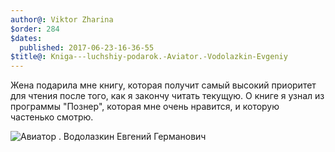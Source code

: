 ```yaml
---
author@: Viktor Zharina
$order: 284
$dates:
  published: 2017-06-23-16-36-55
$title@: Kniga---luchshiy-podarok.-Aviator.-Vodolazkin-Evgeniy
---
```

Жена подарила мне книгу, которая получит самый высокий приоритет для чтения после того, как я закончу читать текущую. О книге я узнал из программы "Познер", которая мне очень нравится, и которую частенько смотрю.

![Авиатор . Водолазкин Евгений Германович](/static/images/aviator_vodolazkin.jpg)
